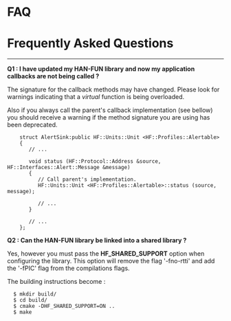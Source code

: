 # FAQ

# Frequently Asked Questions
____

__Q1 : I have updated my HAN-FUN library and now my application callbacks are not being called ?__

The signature for the callback methods may have changed. Please look for warnings indicating that
a _virtual_ function is being overloaded.

Also if you always call the parent's callback implementation (see bellow) you should receive a
warning if the method signature you are using has been deprecated.

        struct AlertSink:public HF::Units::Unit <HF::Profiles::Alertable>
        {
           // ...

           void status (HF::Protocol::Address &source, HF::Interfaces::Alert::Message &message)
           {
              // Call parent's implementation.
              HF::Units::Unit <HF::Profiles::Alertable>::status (source, message);

              // ...
           }

           // ...
        };

__Q2 : Can the HAN-FUN library be linked into a shared library ?__

Yes, however you must pass the __HF_SHARED_SUPPORT__ option when configuring the library.
This option will remove the flag '-fno-rtti' and add the '-fPIC' flag from the compilations flags.

The building instructions become :

      $ mkdir build/
      $ cd build/
      $ cmake -DHF_SHARED_SUPPORT=ON ..
      $ make
